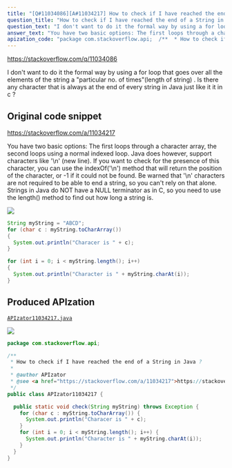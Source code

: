 ```yaml
---
title: "[Q#11034086][A#11034217] How to check if I have reached the end of a String in Java ?"
question_title: "How to check if I have reached the end of a String in Java ?"
question_text: "I don't want to do it the formal way by using a for loop that goes over all the elements of the string a \"particular no. of times\"(length of string) . Is there any character that is always at the end of every string in Java just like it it in c ?"
answer_text: "You have two basic options: The first loops through a character array, the second loops using a normal indexed loop. Java does however, support characters like '\\n' (new line). If you want to check for the presence of this character, you can use the indexOf('\\n') method that will return the position of the character, or -1 if it could not be found.  Be warned that '\\n' characters are not required to be able to end a string, so you can't rely on that alone. Strings in Java do NOT have a NULL terminator as in C, so you need to use the length() method to find out how long a string is."
apization_code: "package com.stackoverflow.api;  /**  * How to check if I have reached the end of a String in Java ?  *  * @author APIzator  * @see <a href=\"https://stackoverflow.com/a/11034217\">https://stackoverflow.com/a/11034217</a>  */ public class APIzator11034217 {    public static void check(String myString) throws Exception {     for (char c : myString.toCharArray()) {       System.out.println(\"Characer is \" + c);     }     for (int i = 0; i < myString.length(); i++) {       System.out.println(\"Character is \" + myString.charAt(i));     }   } }"
---
```


https://stackoverflow.com/q/11034086

I don&#x27;t want to do it the formal way by using a for loop that goes over all the elements of the string a &quot;particular no. of times&quot;(length of string) .
Is there any character that is always at the end of every string in Java just like it it in c ?



## Original code snippet

https://stackoverflow.com/a/11034217

You have two basic options:
The first loops through a character array, the second loops using a normal indexed loop.
Java does however, support characters like &#x27;\n&#x27; (new line). If you want to check for the presence of this character, you can use the indexOf(&#x27;\n&#x27;) method that will return the position of the character, or -1 if it could not be found.  Be warned that &#x27;\n&#x27; characters are not required to be able to end a string, so you can&#x27;t rely on that alone.
Strings in Java do NOT have a NULL terminator as in C, so you need to use the length() method to find out how long a string is.

<div class="code-logo"><img src="/stackoverflow.png" /></div>

```java
String myString = "ABCD";
for (char c : myString.toCharArray())
{
  System.out.println("Characer is " + c);
}

for (int i = 0; i < myString.length(); i++)
{
  System.out.println("Character is " + myString.charAt(i));
}
```

## Produced APIzation

[`APIzator11034217.java`](https://github.com/blind-papers/apization-temp-data/raw/main/search/APIzator11034217.java)

<div class="code-logo"><img src="/apizator.png" /></div>

```java
package com.stackoverflow.api;

/**
 * How to check if I have reached the end of a String in Java ?
 *
 * @author APIzator
 * @see <a href="https://stackoverflow.com/a/11034217">https://stackoverflow.com/a/11034217</a>
 */
public class APIzator11034217 {

  public static void check(String myString) throws Exception {
    for (char c : myString.toCharArray()) {
      System.out.println("Characer is " + c);
    }
    for (int i = 0; i < myString.length(); i++) {
      System.out.println("Character is " + myString.charAt(i));
    }
  }
}

```